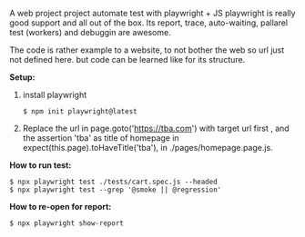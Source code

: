
A web project project automate test with playwright + JS
playwright is really good support and all out of the box. 
Its report, trace, auto-waiting, pallarel test (workers) and debuggin are awesome.

The code is rather example to a website, to not bother the web so url just not defined here.
but code can be learned like for its structure.

**Setup:** 
1. install playwright

       $ npm init playwright@latest
   


4. Replace the url in page.goto('https://tba.com') with target url first ,
and the assertion 'tba' as title of homepage in expect(this.page).toHaveTitle('tba'), in ./pages/homepage.page.js.
 
**How to run test:**
   
    $ npx playwright test ./tests/cart.spec.js --headed 
    $ npx playwright test --grep '@smoke || @regression'

**How to re-open for report:**
    
    $ npx playwright show-report 
